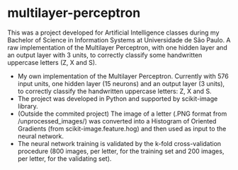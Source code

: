 # multilayer-perceptron

This was a project developed for Artificial Intelligence classes during my Bachelor of Science in Information Systems at Universidade de São Paulo. A raw implementation of the Multilayer Perceptron, with one hidden layer and an output layer with 3 units, to correctly classify some handwritten uppercase letters (Z, X and S).

* My own implementation of the Multilayer Perceptron. Currently with 576 input units, one hidden layer (15 neurons) and an output layer (3 units), to correctly classify the handwritten uppercase letters: Z, X and S.
* The project was developed in Python and supported by scikit-image library.
* (Outside the commited project) The image of a letter (.PNG format from /unprocessed_images/) was converted into a Histogram of Oriented Gradients (from scikit-image.feature.hog) and then used as input to the neural network.
* The neural network training is validated by the k-fold cross-validation procedure (800 images, per letter, for the training set and 200 images, per letter, for the validating set).
